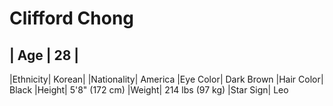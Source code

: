 # Clifford Chong

| Age | 28 |
------------
|Ethnicity| Korean|
|Nationality| America
|Eye Color| Dark Brown
|Hair Color| Black
|Height| 5'8" (172 cm)
|Weight| 214 lbs (97 kg)
|Star Sign| Leo</li>

